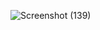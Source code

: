 ![Screenshot (139)](https://user-images.githubusercontent.com/45221397/92453307-baf5ee00-f1dc-11ea-87d6-a6610267abd9.png)
